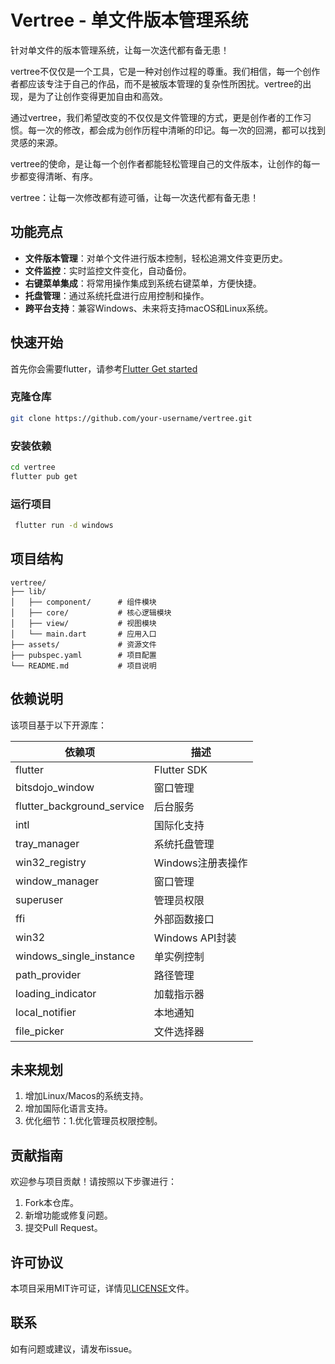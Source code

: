 
# Vertree - 单文件版本管理系统

针对单文件的版本管理系统，让每一次迭代都有备无患！

vertree不仅仅是一个工具，它是一种对创作过程的尊重。我们相信，每一个创作者都应该专注于自己的作品，而不是被版本管理的复杂性所困扰。vertree的出现，是为了让创作变得更加自由和高效。

通过vertree，我们希望改变的不仅仅是文件管理的方式，更是创作者的工作习惯。每一次的修改，都会成为创作历程中清晰的印记。每一次的回溯，都可以找到灵感的来源。

vertree的使命，是让每一个创作者都能轻松管理自己的文件版本，让创作的每一步都变得清晰、有序。

vertree：让每一次修改都有迹可循，让每一次迭代都有备无患！

## 功能亮点

- **文件版本管理**：对单个文件进行版本控制，轻松追溯文件变更历史。
- **文件监控**：实时监控文件变化，自动备份。
- **右键菜单集成**：将常用操作集成到系统右键菜单，方便快捷。
- **托盘管理**：通过系统托盘进行应用控制和操作。
- **跨平台支持**：兼容Windows、未来将支持macOS和Linux系统。

## 快速开始

首先你会需要flutter，请参考[Flutter Get started](https://docs.flutter.dev/get-started/install)


### 克隆仓库

```bash
git clone https://github.com/your-username/vertree.git
```

### 安装依赖


```bash
cd vertree
flutter pub get
```

### 运行项目

```bash
 flutter run -d windows
```

## 项目结构

```plaintext
vertree/
├── lib/
│   ├── component/      # 组件模块
│   ├── core/           # 核心逻辑模块
│   ├── view/           # 视图模块
│   └── main.dart       # 应用入口
├── assets/             # 资源文件
├── pubspec.yaml        # 项目配置
└── README.md           # 项目说明
```

## 依赖说明

该项目基于以下开源库：

| 依赖项                | 描述                             |
|-----------------------|----------------------------------|
| flutter               | Flutter SDK                     |
| bitsdojo_window       | 窗口管理                         |
| flutter_background_service | 后台服务                       |
| intl                  | 国际化支持                       |
| tray_manager          | 系统托盘管理                     |
| win32_registry        | Windows注册表操作                |
| window_manager        | 窗口管理                         |
| superuser             | 管理员权限                       |
| ffi                   | 外部函数接口                     |
| win32                 | Windows API封装                 |
| windows_single_instance | 单实例控制                 |
| path_provider         | 路径管理                         |
| loading_indicator     | 加载指示器                       |
| local_notifier        | 本地通知                         |
| file_picker           | 文件选择器                       |

## 未来规划

1. 增加Linux/Macos的系统支持。
2. 增加国际化语言支持。
3. 优化细节：1.优化管理员权限控制。

## 贡献指南

欢迎参与项目贡献！请按照以下步骤进行：

1. Fork本仓库。
2. 新增功能或修复问题。
3. 提交Pull Request。

## 许可协议

本项目采用MIT许可证，详情见[LICENSE](LICENSE)文件。

## 联系

如有问题或建议，请发布issue。